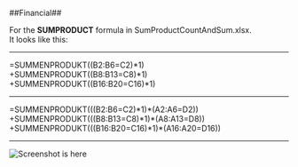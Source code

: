 ##Financial##

For the **SUMPRODUCT** formula in SumProductCountAndSum.xlsx. <br />
It looks like this:
 <hr>
=SUMMENPRODUKT((B2:B6=C2)*1)<br />
+SUMMENPRODUKT((B8:B13=C8)*1)<br />
+SUMMENPRODUKT((B16:B20=C16)*1)<br />
 <hr>
=SUMMENPRODUKT(((B2:B6=C2)*1)*(A2:A6=D2))<br />
+SUMMENPRODUKT(((B8:B13=C8)*1)*(A8:A13=D8))<br />
+SUMMENPRODUKT(((B16:B20=C16)*1)*(A16:A20=D16))<br />
 <hr>
 
![Screenshot is here](https://image.ibb.co/nJ9WaF/Paint.png)
